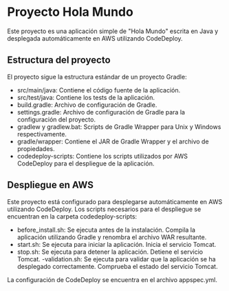 # Proyecto Hola Mundo
Este proyecto es una aplicación simple de "Hola Mundo" escrita en Java y desplegada automáticamente en AWS utilizando CodeDeploy.


## Estructura del proyecto
El proyecto sigue la estructura estándar de un proyecto Gradle:

- src/main/java: Contiene el código fuente de la aplicación.
- src/test/java: Contiene los tests de la aplicación.
- build.gradle: Archivo de configuración de Gradle.
- settings.gradle: Archivo de configuración de Gradle para la configuración del proyecto.
- gradlew y gradlew.bat: Scripts de Gradle Wrapper para Unix y Windows respectivamente.
- gradle/wrapper: Contiene el JAR de Gradle Wrapper y el archivo de propiedades.
- codedeploy-scripts: Contiene los scripts utilizados por AWS CodeDeploy para el despliegue de la aplicación.


## Despliegue en AWS
Este proyecto está configurado para desplegarse automáticamente en AWS utilizando CodeDeploy. Los scripts necesarios para el despliegue se encuentran en la carpeta codedeploy-scripts:

- before_install.sh: Se ejecuta antes de la instalación. Compila la aplicación utilizando Gradle y renombra el archivo WAR resultante.
- start.sh: Se ejecuta para iniciar la aplicación. Inicia el servicio Tomcat.
- stop.sh: Se ejecuta para detener la aplicación. Detiene el servicio Tomcat.
 -validation.sh: Se ejecuta para validar que la aplicación se ha desplegado correctamente. Comprueba el estado del servicio Tomcat.
  
La configuración de CodeDeploy se encuentra en el archivo appspec.yml.
